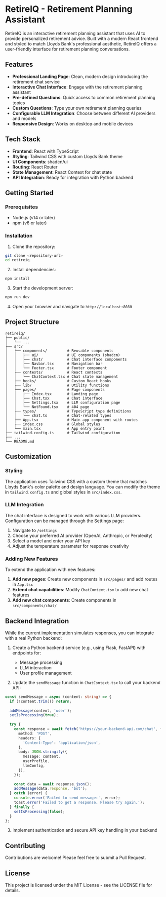 
# RetireIQ - Retirement Planning Assistant

RetireIQ is an interactive retirement planning assistant that uses AI to provide personalized retirement advice. Built with a modern React frontend and styled to match Lloyds Bank's professional aesthetic, RetireIQ offers a user-friendly interface for retirement planning conversations.

## Features

- **Professional Landing Page**: Clean, modern design introducing the retirement chat service
- **Interactive Chat Interface**: Engage with the retirement planning assistant
- **Pre-defined Questions**: Quick access to common retirement planning topics
- **Custom Questions**: Type your own retirement planning queries
- **Configurable LLM Integration**: Choose between different AI providers and models
- **Responsive Design**: Works on desktop and mobile devices

## Tech Stack

- **Frontend**: React with TypeScript
- **Styling**: Tailwind CSS with custom Lloyds Bank theme
- **UI Components**: shadcn/ui
- **Routing**: React Router
- **State Management**: React Context for chat state
- **API Integration**: Ready for integration with Python backend

## Getting Started

### Prerequisites

- Node.js (v14 or later)
- npm (v6 or later)

### Installation

1. Clone the repository:

```bash
git clone <repository-url>
cd retireiq
```

2. Install dependencies:

```bash
npm install
```

3. Start the development server:

```bash
npm run dev
```

4. Open your browser and navigate to `http://localhost:8080`

## Project Structure

```
retireiq/
├── public/
│   └── ...
├── src/
│   ├── components/         # Reusable components
│   │   ├── ui/             # UI components (shadcn)
│   │   ├── chat/           # Chat interface components
│   │   ├── Navbar.tsx      # Navigation bar
│   │   └── Footer.tsx      # Footer component
│   ├── contexts/           # React contexts
│   │   └── ChatContext.tsx # Chat state management
│   ├── hooks/              # Custom React hooks
│   ├── lib/                # Utility functions
│   ├── pages/              # Page components
│   │   ├── Index.tsx       # Landing page
│   │   ├── Chat.tsx        # Chat interface
│   │   ├── Settings.tsx    # LLM configuration page
│   │   └── NotFound.tsx    # 404 page
│   ├── types/              # TypeScript type definitions
│   │   └── chat.ts         # Chat-related types
│   ├── App.tsx             # Main app component with routes
│   ├── index.css           # Global styles
│   └── main.tsx            # App entry point
├── tailwind.config.ts      # Tailwind configuration
├── ...
└── README.md
```

## Customization

### Styling

The application uses Tailwind CSS with a custom theme that matches Lloyds Bank's color palette and design language. You can modify the theme in `tailwind.config.ts` and global styles in `src/index.css`.

### LLM Integration

The chat interface is designed to work with various LLM providers. Configuration can be managed through the Settings page:

1. Navigate to `/settings`
2. Choose your preferred AI provider (OpenAI, Anthropic, or Perplexity)
3. Select a model and enter your API key
4. Adjust the temperature parameter for response creativity

### Adding New Features

To extend the application with new features:

1. **Add new pages**: Create new components in `src/pages/` and add routes in `App.tsx`
2. **Extend chat capabilities**: Modify `ChatContext.tsx` to add new chat features
3. **Add new chat components**: Create components in `src/components/chat/`

## Backend Integration

While the current implementation simulates responses, you can integrate with a real Python backend:

1. Create a Python backend service (e.g., using Flask, FastAPI) with endpoints for:
   - Message processing
   - LLM interaction
   - User profile management

2. Update the `sendMessage` function in `ChatContext.tsx` to call your backend API:

```typescript
const sendMessage = async (content: string) => {
  if (!content.trim()) return;
  
  addMessage(content, 'user');
  setIsProcessing(true);
  
  try {
    const response = await fetch('https://your-backend-api.com/chat', {
      method: 'POST',
      headers: {
        'Content-Type': 'application/json',
      },
      body: JSON.stringify({
        message: content,
        userProfile,
        llmConfig,
      }),
    });
    
    const data = await response.json();
    addMessage(data.response, 'bot');
  } catch (error) {
    console.error('Failed to send message:', error);
    toast.error('Failed to get a response. Please try again.');
  } finally {
    setIsProcessing(false);
  }
};
```

3. Implement authentication and secure API key handling in your backend

## Contributing

Contributions are welcome! Please feel free to submit a Pull Request.

## License

This project is licensed under the MIT License - see the LICENSE file for details.

